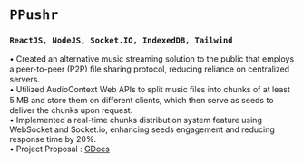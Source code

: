 # `PPushr`
### `ReactJS, NodeJS, Socket.IO, IndexedDB, Tailwind`
• Created an alternative music streaming solution to the public that employs a peer-to-peer (P2P) ﬁle sharing protocol,
reducing reliance on centralized servers. \
• Utilized AudioContext Web APIs to split music ﬁles into chunks of at least 5 MB and store them on diﬀerent clients,
which then serve as seeds to deliver the chunks upon request. \
• Implemented a real-time chunks distribution system feature using WebSocket and Socket.io, enhancing seeds
engagement and reducing response time by 20%. \
• Project Proposal : [GDocs](https://docs.google.com/document/d/1Hx2uyTV1I3VIsVYGeah_zyg6tYx1rwGGDbJODi_pCGI/)
